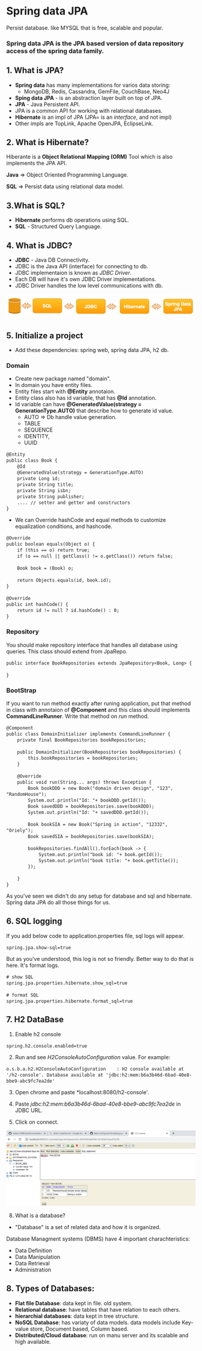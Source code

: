 # Spring data JPA
Persist database. like MYSQL that is free, scalable and popular.

### Spring data JPA is the JPA based version of data repository access of the spring data family. 

## 1. What is JPA?
* **Spring data** has many implementations for varios data storing:
    * MongoDB, Redis, Cassandra, GemFile, CouchBase, Neo4J
* **Sping data JPA** - is an abstraction layer built on top of JPA.
* **JPA** - Java Persistent API.
* JPA is a common API for working with relational databases.
* **Hibernate** is an impl of JPA (JPA= is an *interface*, and not impl)
* Other impls are TopLink, Apache OpenJPA, EclipseLink.

## 2. What is Hibernate?
Hiberante is a **Object Relational Mapping (ORM)** Tool which is also implements the JPA API.

**Java** => Object Oriented Programming Language.

**SQL** => Persist data using relational data model.

## 3.What is SQL?
* __Hibernate__ performs db operations using SQL.
* __SQL__ - Structured Query Language.

## 4. What is JDBC?
* **JDBC** - Java DB Connectivity.
* JDBC is the Java API (interface) for connecting to db.
* JDBC implementaion is known as _JDBC Driver_.
* Each DB will have it's own JDBC Driver implementations.
* JDBC Driver handles the low level communications with db.

![Putting it all together](/assets/JPA.PNG)

## 5. Initialize a project
* Add these dependencies: spring web, spring data JPA, h2 db.

### Domain
* Create new package named "domain".
* In domain you have entity files. 
* Entity files start with **@Entity** annotaion.
* Entity class also has id variable, that has **@Id** annotation.
* Id variable can have **@GeneratedValue(strategy = GenerationType.AUTO)** that describe how to generate id value. 
    * AUTO => Db handle value generation.
    * TABLE
    * SEQUENCE
    * IDENTITY,
    * UUID
```
@Entity
public class Book {
    @Id
    @GeneratedValue(strategy = GenerationType.AUTO)
    private Long id;
    private String title;
    private String isbn;
    private String publisher;
    .... // setter and getter and constructors
}
```
* We can Override hashCode and equal methods to customize equalization conditions, and hashcode.
```
@Override
public boolean equals(Object o) {
    if (this == o) return true;
    if (o == null || getClass() != o.getClass()) return false;

    Book book = (Book) o;

    return Objects.equals(id, book.id);
}

@Override
public int hashCode() {
    return id != null ? id.hashCode() : 0;
}
```

### Repository
You should make repository interface that handles all database using queries. This class should extend from JpaRepo.
```
public interface BookRepositories extends JpaRepository<Book, Long> {
    
}
```

### BootStrap
If you want to run method exactly after runing application, put that method in class with annotaion of **@Component** and this class should implements **CommandLineRunner**. Write that method on *run* method.

```
@Component
public class DomainInitializer implements CommandLineRunner {
    private final BookRepositories bookRepositories;

    public DomainInitializer(BookRepositories bookRepositories) {
        this.bookRepositories = bookRepositories;
    }

    @Override
    public void run(String... args) throws Exception {
        Book bookDDD = new Book("domain driven design", "123", "RandomHouse");
        System.out.println("Id: "+ bookDDD.getId());
        Book savedDDD = bookRepositories.save(bookDDD);
        System.out.println("Id: "+ savedDDD.getId());

        Book bookSIA = new Book("Spring in action", "12332", "Oriely");
        Book savedSIA = bookRepositories.save(bookSIA);

        bookRepositories.findAll().forEach(book -> {
            System.out.println("book id: "+ book.getId());
            System.out.println("book title: "+ book.getTitle());
        });

    }
}
```

As you've seen we didn't do any setup for database and sql and hibernate. Spring data JPA do all those things for us.

## 6. SQL logging
If you add below code to application.properties file, sql logs will appear.
```
spring.jpa.show-sql=true
```

But as you've understood, this log is not so friendly. Better way to do that is here. It's format logs.

```
# show SQL
spring.jpa.properties.hibernate.show_sql=true

# format SQL
spring.jpa.properties.hibernate.format_sql=true
```

## 7. H2 DataBase
1. Enable h2 console
```
spring.h2.console.enabled=true
```

2. Run and see *H2ConsoleAutoConfiguration* value. For example:
```
o.s.b.a.h2.H2ConsoleAutoConfiguration    : H2 console available at '/h2-console'. Database available at 'jdbc:h2:mem:b6a3b46d-6bad-40e8-bbe9-abc9fc7ea2de'
```
3. Open chrome and paste *localhost:8080/h2-console'.

4. Paste *jdbc:h2:mem:b6a3b46d-6bad-40e8-bbe9-abc9fc7ea2de* in JDBC URL.

5. Click on connect.

![H2 database console](/assets/h2.PNG)

8. What is a database?
* "Database" is a set of related data and how it is organized.

Database Managment systems (DBMS) have 4 important charachteristics:
* Data Definition
* Data Manipulation
* Data Retrieval
* Administration

## 8. Types of Databases:
* __Flat file Database__: data kept in file. old system.
* __Relational database__: have tables that have relation to each others.
* __hierarchial databases__: data kept in tree structure.
* __NoSQL Database__: has variaty of data models. data models include Key-value store, Document based, Column based.
* __Distributed/Cloud database__: run on manu server and its scalable and high available.